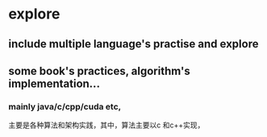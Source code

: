 # explore

## include multiple language's practise and explore
## some book's practices, algorithm's implementation...
 
### mainly java/c/cpp/cuda etc, 

主要是各种算法和架构实践，其中，算法主要以c 和c++实现，
